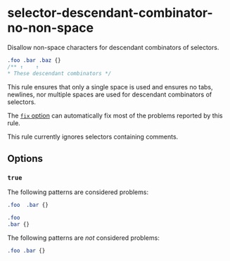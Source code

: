 # selector-descendant-combinator-no-non-space

Disallow non-space characters for descendant combinators of selectors.

```css
.foo .bar .baz {}
/** ↑    ↑
* These descendant combinators */
```

This rule ensures that only a single space is used and ensures no tabs, newlines, nor multiple spaces are used for descendant combinators of selectors.

The [`fix` option](../../../docs/user-guide/options.md#fix) can automatically fix most of the problems reported by this rule.

This rule currently ignores selectors containing comments.

## Options

### `true`

The following patterns are considered problems:

```css
.foo  .bar {}
```

```css
.foo
.bar {}
```

The following patterns are _not_ considered problems:

```css
.foo .bar {}
```
